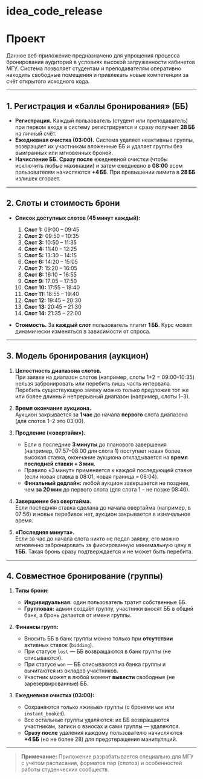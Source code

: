 # idea_code_release

# Проект

Данное веб‑приложение предназначено для упрощения процесса бронирования аудиторий в условиях высокой загруженности кабинетов МГУ. Система позволяет студентам и преподавателям оперативно находить свободные помещения и привлекать новые компетенции за счёт открытого исходного кода.

---

## 1. Регистрация и «баллы бронирования» (ББ)

- **Регистрация.** Каждый пользователь (студент или преподаватель) при первом входе в систему регистрируется и сразу получает **28 ББ** на личный счёт.  
- **Ежедневная очистка (03:00).** Система удаляет неактивные группы, возвращает их участникам вложенные ББ и удаляет группы без выигранных или мгновенных броней.  
- **Начисление ББ.** **Сразу после** ежедневной очистки (чтобы исключить любые махинации) и затем ежедневно в **08:00** всем пользователям начисляются **+4 ББ**. При превышении лимита в **28 ББ** излишек сгорает.

---

## 2. Слоты и стоимость брони

- **Список доступных слотов (45 минут каждый):**
  1. **Слот 1:** 09:00 – 09:45  
  2. **Слот 2:** 09:50 – 10:35  
  3. **Слот 3:** 10:50 – 11:35  
  4. **Слот 4:** 11:40 – 12:25  
  5. **Слот 5:** 13:30 – 14:15  
  6. **Слот 6:** 14:20 – 15:05  
  7. **Слот 7:** 15:20 – 16:05  
  8. **Слот 8:** 16:10 – 16:55  
  9. **Слот 9:** 17:05 – 17:50  
  10. **Слот 10:** 17:55 – 18:40  
  11. **Слот 11:** 18:55 – 19:40  
  12. **Слот 12:** 19:45 – 20:30  
  13. **Слот 13:** 20:45 – 21:30  
  14. **Слот 14:** 21:35 – 22:00

- **Стоимость.** За **каждый слот** пользователь платит **1 ББ**. Курс может динамически изменяться в зависимости от спроса.

---

## 3. Модель бронирования (аукцион)

1. **Целостность диапазона слотов.**  
   При заявке на диапазон слотов (например, слоты 1+2 = 09:00–10:35) нельзя забронировать или перебить лишь часть интервала. Перебить существующую заявку можно только предложив тот же или более длинный непрерывный диапазон (например, слоты 1–3).

2. **Время окончания аукциона.**  
   Аукцион закрывается за **1 час** до начала **первого** слота диапазона (для слотов 1–2 это 03:00).

3. **Продление («овертайм»).**  
   - Если в последние **3 минуты** до планового завершения (например, 07:57–08:00 для слота 1) поступает новая более высокая ставка, окончание аукциона откладывается на **время последней ставки + 3 мин**.  
   - Правило «3 минут» применяется к каждой последующей ставке (если новая ставка в 08:01, новая граница = 08:04).  
   - **Финальный дедлайн:** любой аукцион завершается не позднее, чем **за 20 мин** до первого слота (для слота 1 – не позже 08:40).

4. **Завершение без овертайма.**  
   Если последняя ставка сделана до начала овертайма (например, в 07:56) и новых перебивок нет, аукцион закрывается в изначальное время.

5. **«Последняя минута».**  
   Если за час до начала слота никто не подал заявку, его можно мгновенно забронировать за фиксированную минимальную цену в **1 ББ**. Такая бронь сразу подтверждается и не может быть перебита.

---

## 4. Совместное бронирование (группы)

1. **Типы брони:**  
   - **Индивидуальная:** один пользователь тратит собственные ББ.  
   - **Групповая:** админ создаёт группу, участники вносят ББ в общий банк, а бронь делается от имени группы.

2. **Финансы групп:**  
   - Вносить ББ в банк группы можно только при **отсутствии** активных ставок (`bidding`).  
   - При статусе `lost` — ББ возвращаются в банк группы (не списываются).  
   - При статусе `won` — ББ списываются из банка группы и вычитаются из вкладов участников.  
   - Участник может в любой момент **вывести** свободные (не зарезервированные) ББ.

3. **Ежедневная очистка (03:00):**  
   - Сохраняются только «живые» группы (с бронями `won` или `instant_booked`).  
   - Все остальные группы удаляются: их ББ возвращаются участникам, записи о взносах и сами группы — удаляются.  
   - **Сразу после** удаления каждому пользователю начисляются **+4 ББ** (но не более 28) для предотвращения манипуляций.

---

> **Примечание:** Приложение разрабатывается специально для МГУ с учётом расписания, форматов пар (слотов) и особенностей работы студенческих сообществ.

